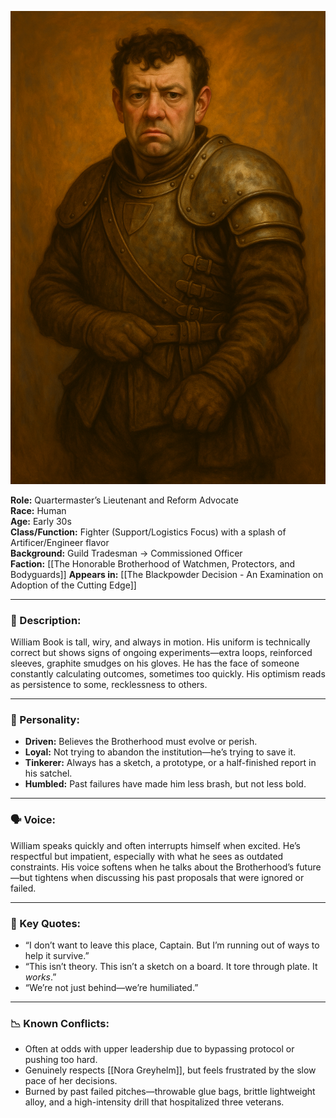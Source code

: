 ![William Book](williambook.png)

**Role:** Quartermaster’s Lieutenant and Reform Advocate  
**Race:** Human  
**Age:** Early 30s  
**Class/Function:** Fighter (Support/Logistics Focus) with a splash of Artificer/Engineer flavor  
**Background:** Guild Tradesman → Commissioned Officer  
**Faction:** [[The Honorable Brotherhood of Watchmen, Protectors, and Bodyguards]]
**Appears in:** [[The Blackpowder Decision - An Examination on Adoption of the Cutting Edge]]

---

### 🧭 Description:

William Book is tall, wiry, and always in motion. His uniform is technically correct but shows signs of ongoing experiments—extra loops, reinforced sleeves, graphite smudges on his gloves. He has the face of someone constantly calculating outcomes, sometimes too quickly. His optimism reads as persistence to some, recklessness to others.

---

### 🎯 Personality:

- **Driven:** Believes the Brotherhood must evolve or perish.
- **Loyal:** Not trying to abandon the institution—he’s trying to save it.
- **Tinkerer:** Always has a sketch, a prototype, or a half-finished report in his satchel.
- **Humbled:** Past failures have made him less brash, but not less bold.

---

### 🗣️ Voice:

William speaks quickly and often interrupts himself when excited. He’s respectful but impatient, especially with what he sees as outdated constraints. His voice softens when he talks about the Brotherhood’s future—but tightens when discussing his past proposals that were ignored or failed.

---

### 📜 Key Quotes:

- “I don’t want to leave this place, Captain. But I’m running out of ways to help it survive.”
- “This isn’t theory. This isn’t a sketch on a board. It tore through plate. It _works_.”
- “We’re not just behind—we’re humiliated.”

---

### 📉 Known Conflicts:

- Often at odds with upper leadership due to bypassing protocol or pushing too hard.
- Genuinely respects [[Nora Greyhelm]], but feels frustrated by the slow pace of her decisions.
- Burned by past failed pitches—throwable glue bags, brittle lightweight alloy, and a high-intensity drill that hospitalized three veterans.